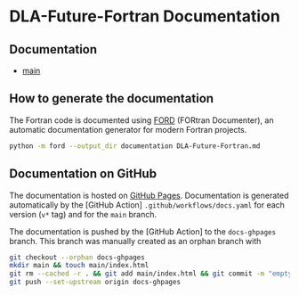 # DLA-Future-Fortran Documentation

## Documentation

* [main](https://eth-cscs.github.io/DLA-Future-Fortran/main/)

## How to generate the documentation

The Fortran code is documented using [FORD] (FORtran Documenter), an automatic documentation generator for modern Fortran projects.

```bash
python -m ford --output_dir documentation DLA-Future-Fortran.md
```

## Documentation on GitHub

The documentation is hosted on [GitHub Pages]. Documentation is generated automatically by the [GitHub Action] `.github/workflows/docs.yaml`
for each version (`v*` tag) and for the `main` branch.

The documentation is pushed by the [GitHub Action] to the `docs-ghpages` branch. This branch was manually created as an orphan branch with

```bash
git checkout --orphan docs-ghpages
mkdir main && touch main/index.html
git rm --cached -r . && git add main/index.html && git commit -m "empty docs" 
git push --set-upstream origin docs-ghpages
```

[GitHub Pages]: https://pages.github.com
[FORD]: https://forddocs.readthedocs.io/en/latest/
